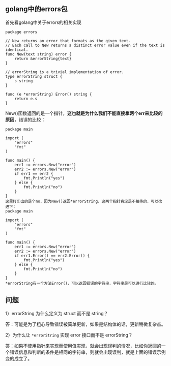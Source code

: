 ## golang中的errors包

首先看golang中关于errors的相关实现

```
package errors

// New returns an error that formats as the given text.
// Each call to New returns a distinct error value even if the text is identical.
func New(text string) error {
	return &errorString{text}
}

// errorString is a trivial implementation of error.
type errorString struct {
	s string
}

func (e *errorString) Error() string {
	return e.s
}
```

New()函数返回的是一个指针，**这也就是为什么我们不能直接拿两个err来比较的原因**，错误的比较：

```
package main

import (
	"errors"
	"fmt"
)

func main() {
	err1 := errors.New("error")
	err2 := errors.New("error")
	if err1 == err2 {
		fmt.Println("yes")
	} else {
		fmt.Println("no")
	}
}
这里打印出的是个no，因为New()返回*errorString，这两个指针肯定是不相等的，可以改进下：
package main

import (
	"errors"
	"fmt"
)

func main() {
	err1 := errors.New("error")
	err2 := errors.New("error")
	if err1.Error() == err2.Error() {
		fmt.Println("yes")
	} else {
		fmt.Println("no")
	}
}
*errorString有一个方法Error()，可以返回错误的字符串，字符串是可以进行比较的。
```

## 问题

1）errorString 为什么定义为 struct 而不是 string？

答：可能是为了粗心导致错误被简单更新，如果是结构体的话，更新稍微复杂点。

2）为什么让 `*errorString` 实现 error 接口而不是 errorString？

答：如果不使用指针来实现而使用值实现，就会出现误判的情况，比如你返回的一个错误信息和判断的条件是相同的字符串，则就会出现误判，就是上面的错误示例变的成立了。